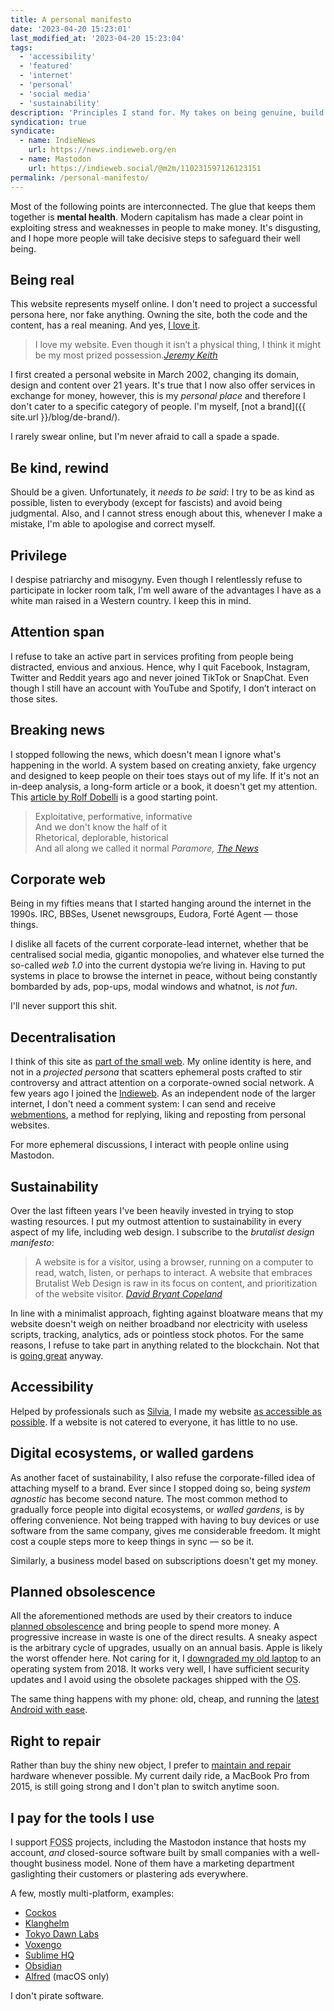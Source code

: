 ```yaml
---
title: A personal manifesto
date: '2023-04-20 15:23:01'
last_modified_at: '2023-04-20 15:23:04'
tags:
  - 'accessibility'
  - 'featured'
  - 'internet'
  - 'personal'
  - 'social media'
  - 'sustainability'
description: 'Principles I stand for. My takes on being genuine, build a clean online presence, sustainability and more, are connected with a will to keep my mind safe.'
syndication: true
syndicate:
  - name: IndieNews
    url: https://news.indieweb.org/en
  - name: Mastodon
    url: https://indieweb.social/@m2m/110231597126123151
permalink: /personal-manifesto/
---
```

Most of the following points are interconnected. The glue that keeps them together is **mental health**. Modern capitalism has made a clear point in exploiting stress and weaknesses in people to make money. It's disgusting, and I hope more people will take decisive steps to safeguard their well being.

## Being real

This website represents myself online. I don't need to project a successful persona here, nor fake anything. Owning the site, both the code and the content, has a real meaning. And yes, [I love it](https://anhvn.com/posts/2021/2021-12-14-i-love-my-website/).

> I love my website. Even though it isn’t a physical thing, I think it might be my most prized possession.<cite>[Jeremy Keith](https://adactio.com/articles/10887)</cite>

I first created a personal website in March 2002, changing its domain, design and content over 21 years. It's true that I now also offer services in exchange for money, however, this is my _personal place_ and therefore I don't cater to a specific category of people. I'm myself, [not a brand]({{ site.url }}/blog/de-brand/).

I rarely swear online, but I'm never afraid to call a spade a spade.

## Be kind, rewind

Should be a given. Unfortunately, it _needs to be said_: I try to be as kind as possible, listen to everybody (except for fascists) and avoid being judgmental. Also, and I cannot stress enough about this, whenever I make a mistake, I'm able to apologise and correct myself.

## Privilege

I despise patriarchy and misogyny. Even though I relentlessly refuse to participate in locker room talk, I'm well aware of the advantages I have as a white man raised in a Western country. I keep this in mind.

## Attention span

I refuse to take an active part in services profiting from people being distracted, envious and anxious. Hence, why I quit Facebook, Instagram, Twitter and Reddit years ago and never joined TikTok or SnapChat. Even though I still have an account with YouTube and Spotify, I don’t interact on those sites.

## Breaking news

I stopped following the news, which doesn't mean I ignore what's happening in the world. A system based on creating anxiety, fake urgency and designed to keep people on their toes stays out of my life. If it's not an in-deep analysis, a long-form article or a book, it doesn't get my attention. This [article by Rolf Dobelli](https://www.theguardian.com/media/2013/apr/12/news-is-bad-rolf-dobelli) is a good starting point.

> Exploitative, performative, informative<br>
And we don't know the half of it<br>
Rhetorical, deplorable, historical<br>
And all along we called it normal
<cite>Paramore, [_The News_](https://www.youtube.com/watch?v=YSFa_wOZPXg)</cite>

## Corporate web

Being in my fifties means that I started hanging around the internet in the 1990s. IRC, BBSes, Usenet newsgroups, Eudora, Fort&eacute; Agent — those things.

I dislike all facets of the current corporate-lead internet, whether that be centralised social media, gigantic monopolies, and whatever else turned the so-called _web 1.0_ into the current dystopia we’re living in. Having to put systems in place to browse the internet in peace, without being constantly bombarded by ads, pop-ups, modal windows and whatnot, is *not fun*.

I'll never support this shit.

## Decentralisation

I think of this site as [part of the small web](https://ar.al/2020/08/07/what-is-the-small-web/). My online identity is here, and not in a *projected persona* that scatters ephemeral posts crafted to stir controversy and attract attention on a corporate-owned social network. A few years ago I joined the [Indieweb](https://indieweb.org/). As an independent node of the larger internet, I don't need a comment system: I can send and receive [webmentions](https://alistapart.com/article/webmentions-enabling-better-communication-on-the-internet/), a method for replying, liking and reposting from personal websites.

For more ephemeral discussions, I interact with people online using Mastodon.

## Sustainability

Over the last fifteen years I've been heavily invested in trying to stop wasting resources. I put my outmost attention to sustainability in every aspect of my life, including web design. I subscribe to the _brutalist design manifesto_:

> A website is for a visitor, using a browser, running on a computer to read, watch, listen, or perhaps to interact. A website that embraces Brutalist Web Design is raw in its focus on content, and prioritization of the website visitor.
> <cite>[David Bryant Copeland](https://brutalist-web.design/)</cite>

In line with a minimalist approach, fighting against bloatware means that my website doesn't weigh on neither broadband nor electricity with useless scripts, tracking, analytics, ads or pointless stock photos. For the same reasons, I refuse to take part in anything related to the blockchain. Not that is [going great](https://web3isgoinggreat.com/) anyway.

## Accessibility

Helped by professionals such as [Silvia](https://silviamaggidesign.com/about/), I made my website [as accessible as possible](https://webaim.org/projects/million/lookup?domain=minutestomidnight.co.uk). If a website is not catered to everyone, it has little to no use.

## Digital ecosystems, or walled gardens

As another facet of sustainability, I also refuse the corporate-filled idea of attaching myself to a brand. Ever since I stopped doing so, being _system agnostic_ has become second nature. The most common method to gradually force people into digital ecosystems, or *walled gardens*, is by offering convenience. Not being trapped with having to buy devices or use software from the same company, gives me considerable freedom. It might cost a couple steps more to keep things in sync — so be it.

Similarly, a business model based on subscriptions doesn't get my money.

## Planned obsolescence

All the aforementioned methods are used by their creators to induce [planned obsolescence](https://en.wikipedia.org/wiki/Planned_obsolescence) and bring people to spend more money. A progressive increase in waste is one of the direct results. A sneaky aspect is the arbitrary cycle of upgrades, usually on an annual basis. Apple is likely the worst offender here. Not caring for it, I [downgraded my old laptop](/blog/degrowth/) to an operating system from 2018. It works very well, I have sufficient security updates and I avoid using the obsolete packages shipped with the <abbr title="Operating System">OS</abbr>.

The same thing happens with my phone: old, cheap, and running the [latest Android with ease](/blog/installing-android-13-on-an-unsupported-non-google-phone/).

## Right to repair

Rather than buy the shiny new object, I prefer to [maintain and repair](https://en.wikipedia.org/wiki/Right_to_repair) hardware whenever possible. My current daily ride, a MacBook Pro from 2015, is still going strong and I don't plan to switch anytime soon.

## I pay for the tools I use

I support <abbr title="Free and Open-Source Software">FOSS</abbr> projects, including the Mastodon instance that hosts my account, _and_ closed-source software built by small companies with a well-thought business model. None of them have a marketing department gaslighting their customers or plastering ads everywhere. 

A few, mostly multi-platform, examples:

- [Cockos](https://cockos.com/)
- [Klanghelm](https://klanghelm.com/contents/main.html)
- [Tokyo Dawn Labs](https://www.tokyodawn.net/tokyo-dawn-labs/)
- [Voxengo](https://www.voxengo.com/)
- [Sublime HQ](https://www.sublimehq.com/)
- [Obsidian](https://obsidian.md/)
- [Alfred](https://www.alfredapp.com/) (macOS only)

I don't pirate software.